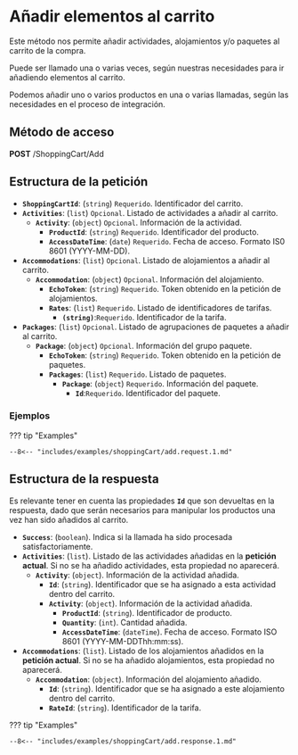 # Añadir elementos al carrito

Este método nos permite añadir actividades, alojamientos y/o paquetes al carrito de la compra.

Puede ser llamado una o varias veces, según nuestras necesidades para ir añadiendo elementos al carrito.

Podemos añadir uno o varios productos en una o varias llamadas, según las necesidades en el proceso de integración.

## Método de acceso

**POST** /ShoppingCart/Add

## Estructura de la petición

- **``ShoppingCartId``**: (``string``) ``Requerido``. Identificador del carrito.
- **``Activities``**: (``list``) ``Opcional``. Listado de actividades a añadir al carrito.
    - **``Activity``**: (``object``) ``Opcional``. Información de la actividad.
        - **``ProductId``**: (``string``) ``Requerido``. Identificador del producto.
        - **``AccessDateTime``**: (``date``) ``Requerido``. Fecha de acceso. Formato IS0 8601 (YYYY-MM-DD).
- **``Accommodations``**: (``list``) ``Opcional``. Listado de alojamientos a añadir al carrito.
    - **``Accommodation``**: (``object``) ``Opcional``. Información del alojamiento.
        - **``EchoToken``**: (``string``) ``Requerido``. Token obtenido en la petición de alojamientos.
        - **``Rates``**: (``list``) ``Requerido``. Listado de identificadores de tarifas.
            - **``(string)``**:``Requerido``. Identificador de la tarifa.
- **``Packages``**: (``list``) ``Opcional``. Listado de agrupaciones de paquetes a añadir al carrito.
    - **``Package``**: (``object``) ``Opcional``. Información del grupo paquete.
        - **``EchoToken``**: (``string``) ``Requerido``. Token obtenido en la petición de paquetes.
        - **``Packages``**: (``list``) ``Requerido``. Listado de paquetes.
            - **``Package``**: (``object``) ``Requerido``. Información del paquete.
                - **``Id``**:``Requerido``. Identificador del paquete.

### Ejemplos

??? tip "Examples"

    --8<-- "includes/examples/shoppingCart/add.request.1.md"

## Estructura de la respuesta

Es relevante tener en cuenta las propiedades **``Id``** que son devueltas en la respuesta, dado que serán necesarios para manipular los productos una vez han sido añadidos al carrito.

- **`Success`**: (``boolean``). Indica si la llamada ha sido procesada satisfactoriamente.
- **`Activities`**: (``list``). Listado de las actividades añadidas en la **petición actual**. Si no se ha añadido actividades, esta propiedad no aparecerá.
    - **`Activity`**: (``object``). Información de la actividad añadida.
        - **`Id`**: (``string``). Identificador que se ha asignado a esta actividad dentro del carrito.
        - **`Activity`**: (``object``). Información de la actividad añadida.
            - **`ProductId`**: (``string``). Identificador de producto.
            - **`Quantity`**: (``int``). Cantidad añadida.
            - **`AccessDateTime`**: (``dateTime``). Fecha de acceso. Formato ISO 8601 (YYYY-MM-DDThh\:mm\:ss).
- **`Accommodations`**: (``list``). Listado de los alojamientos añadidos en la **petición actual**. Si no se ha añadido alojamientos, esta propiedad no aparecerá.
    - **`Accommodation`**: (``object``). Información del alojamiento añadido.
        - **`Id`**: (``string``). Identificador que se ha asignado a este alojamiento dentro del carrito.
        - **`RateId`**: (``string``). Identificador de la tarifa.

??? tip "Examples"

    --8<-- "includes/examples/shoppingCart/add.response.1.md"